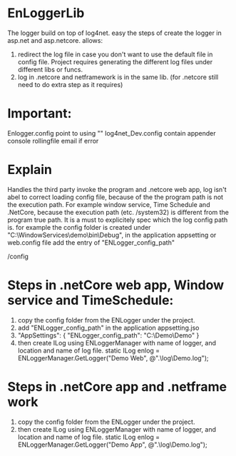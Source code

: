 # EnLoggerLib
The logger build on top of log4net. easy the steps of create the logger in asp.net and asp.netcore.
allows:
1. redirect the log file in case you don't want to use the default file in config file. Project requires generating the different log files under different libs or funcs.
2. log in .netcore and netframework is in the same lib. (for .netcore still need to do extra step as it requires)


# Important: 

Enlogger.config point to using 
"<add key="log4netconfig_dev" value ="log4net_Dev.config"/>"
log4net_Dev.config contain appender
console
rollingfile
email if error



# Explain 
Handles the third party invoke the program and .netcore web app, log isn't abel to correct loading config file, because of the the program path is not the execution path. 
For example window service, Time Schedule and .NetCore, because the execution path (etc. /system32) is different from the program true path.
It is a must to explicitely spec which the log config path is.
for example the config folder is created under "C:\WindowServices\demo\bin\Debug\", in the application appsetting or web.config file add the entry of "ENLogger_config_path"

  <appSettings>
    <add key="ENLogger_config_path" value="C:\WindowServices\demo\bin\Debug\" />
  </appSettings>
/config

# Steps in .netCore web app, Window service and TimeSchedule:

1. copy the config folder from the ENLogger under the project.
2. add "ENLogger_config_path" in the application appsetting.jso 
3.   "AppSettings": {
    "ENLogger_config_path": "C:\\Demo\\Demo"
  }
3. then create ILog using ENLoggerManager with name of logger, and location and name of log file.
static ILog enlog = ENLoggerManager.GetLogger("Demo Web", @".\log\Demo.log");

# Steps in .netCore app and .netframe work 

1. copy the config folder from the ENLogger under the project.
3. then create ILog using ENLoggerManager with name of logger, and location and name of log file.
static ILog enlog = ENLoggerManager.GetLogger("Demo App", @".\log\Demo.log");


